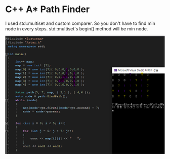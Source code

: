 # C++ A* Path Finder

I used std::multiset and custom comparer. So you don't have to find min node in every steps. std::multiset's begin() method will be min node.

![](./result.png)